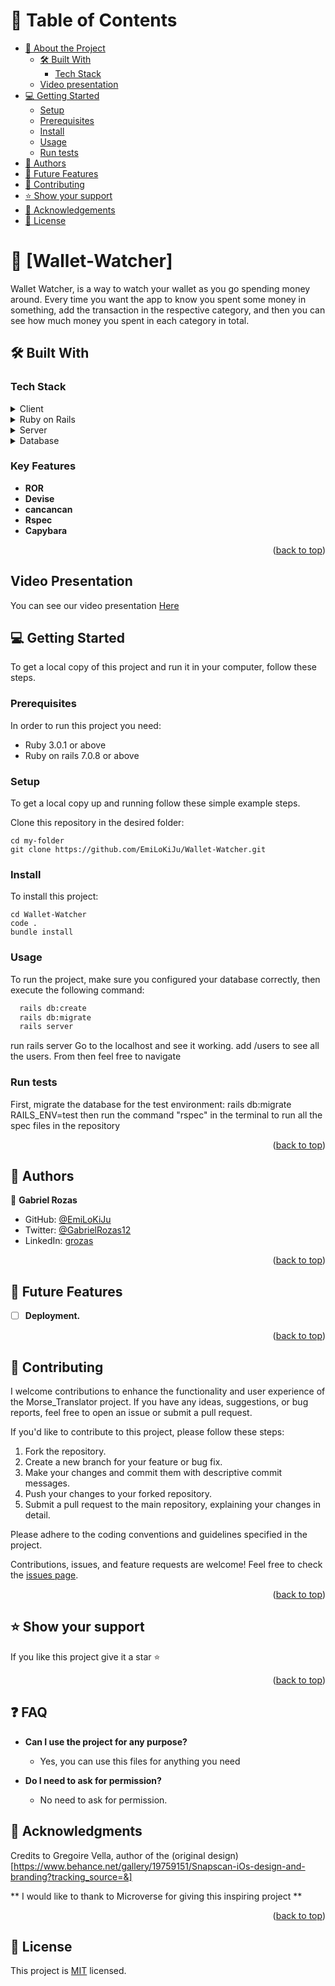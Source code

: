 <a name="Wallet-Watcher"></a>

# 📗 Table of Contents

- [📖 About the Project](#about-project)
  - [🛠 Built With](#built-with)
    - [Tech Stack](#tech-stack)
  - [Video presentation](#video-presentation)
- [💻 Getting Started](#getting-started)
  - [Setup](#setup)
  - [Prerequisites](#prerequisites)
  - [Install](#install)
  - [Usage](#usage)
  - [Run tests](#run-tests)
- [👥 Authors](#authors)
- [🔭 Future Features](#future-features)
- [🤝 Contributing](#contributing)
- [⭐️ Show your support](#support)
- [🙏 Acknowledgements](#acknowledgements)
- [📝 License](#license)

<!-- PROJECT DESCRIPTION -->

# 📖 [Wallet-Watcher] <a name="about-project"></a>
Wallet Watcher, is a way to watch your wallet as you go spending money around. Every time you want the app to know you spent some money in something, add the transaction in the respective category, and then you can see how much money you spent in each category in total.

## 🛠 Built With <a name="built-with"></a>

### Tech Stack <a name="tech-stack"></a>

<details>
  <summary>Client</summary>
  <ul>
    <li><a href="https://www.ruby-lang.org/en/">Ruby</a></li>
    <li><a href="https://rubyonrails.org/">Ruby on Rails</a></li>
  </ul>
</details>

<details>
  <summary>Ruby on Rails</summary>
  <ul>
    <li><a href="https://guides.rubyonrails.org/getting_started.html#what-is-rails-questionmark">Ruby on Rails introduction</a></li>
  </ul>
</details>

<details>
  <summary>Server</summary>
  <ul>
    <li><a href="">N/A</a></li>
  </ul>
</details>

<details>
<summary>Database</summary>
  <ul>
    <li><a href="https://www.postgresql.org/">PostgreSQL</a></li>
  </ul>
</details>

<!-- Features -->

### Key Features <a name="key-features"></a>

- **ROR**
- **Devise**
- **cancancan**
- **Rspec**
- **Capybara**

<p align="right">(<a href="#readme-top">back to top</a>)</p>

## Video Presentation <a name="video-presentation"></a>

You can see our video presentation [Here](https://drive.google.com/file/d/1250-zLJRpiPIB8yBhr1lqceIQSeG-SH0/view?usp=sharing)

## 💻 Getting Started <a name="getting-started"></a>
<!-- https://github.com/EmiLoKiJu/Wallet-Watcher -->

To get a local copy of this project and run it in your computer, follow these steps.

### Prerequisites

In order to run this project you need:
- Ruby 3.0.1 or above
- Ruby on rails 7.0.8 or above

### Setup

To get a local copy up and running follow these simple example steps.

Clone this repository in the desired folder:
```
cd my-folder
git clone https://github.com/EmiLoKiJu/Wallet-Watcher.git
```

### Install

To install this project:
```
cd Wallet-Watcher
code .
bundle install
```
### Usage

To run the project, make sure you configured your database correctly, then execute the following command:
```sh
  rails db:create
  rails db:migrate
  rails server
```
run rails server
Go to the localhost and see it working.
add /users to see all the users. From then feel free to navigate

### Run tests

First, migrate the database for the test environment:
rails db:migrate RAILS_ENV=test
then run the command "rspec" in the terminal to run all the spec files in the repository

<p align="right">(<a href="#Wallet-Watcher">back to top</a>)</p>

<!-- AUTHORS -->
## 👥 Authors <a name="authors"></a>

👤 **Gabriel Rozas**
- GitHub: [@EmiLoKiJu](https://github.com/EmiLoKiJu)
- Twitter: [@GabrielRozas12](https://twitter.com/GabrielRozas12)
- LinkedIn: [grozas](https://www.linkedin.com/in/grozas/)

<p align="right">(<a href="#Wallet-Watcher">back to top</a>)</p>

<!-- FUTURE FEATURES -->

## 🔭 Future Features <a name="future-features"></a>

- [ ] **Deployment.**

<p align="right">(<a href="#Wallet-Watcher">back to top</a>)</p>

<!-- CONTRIBUTING -->

## 🤝 Contributing <a name="contributing"></a>

I welcome contributions to enhance the functionality and user experience of the Morse_Translator project. If you have any ideas, suggestions, or bug reports, feel free to open an issue or submit a pull request.

If you'd like to contribute to this project, please follow these steps:

1. Fork the repository.
2. Create a new branch for your feature or bug fix.
3. Make your changes and commit them with descriptive commit messages.
4. Push your changes to your forked repository.
5. Submit a pull request to the main repository, explaining your changes in detail.

Please adhere to the coding conventions and guidelines specified in the project.

Contributions, issues, and feature requests are welcome!
Feel free to check the [issues page](../../issues).

<p align="right">(<a href="#Wallet-Watcher">back to top</a>)</p>

<!-- SUPPORT -->

## ⭐️ Show your support <a name="support"></a>

If you like this project give it a star ⭐️

<p align="right">(<a href="#Wallet-Watcher">back to top</a>)</p>

<!-- FAQ -->

## ❓ FAQ <a name="faq"></a>

- **Can I use the project for any purpose?**

  - Yes, you can use this files for anything you need

- **Do I need to ask for permission?**

  - No need to ask for permission.


<!-- ACKNOWLEDGEMENTS -->

## 🙏 Acknowledgments <a name="acknowledgements"></a>

Credits to Gregoire Vella, author of the (original design)[https://www.behance.net/gallery/19759151/Snapscan-iOs-design-and-branding?tracking_source=&]

** I would like to thank to Microverse for giving this inspiring project **

<p align="right">(<a href="#Wallet-Watcher">back to top</a>)</p>

<!-- LICENSE -->

## 📝 License <a name="license"></a>

This project is [MIT](./LICENSE) licensed.
